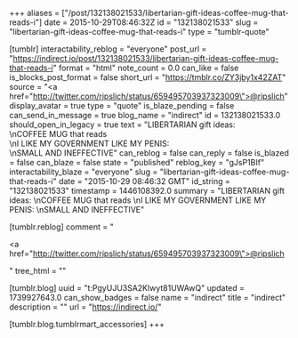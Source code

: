 +++
aliases = ["/post/132138021533/libertarian-gift-ideas-coffee-mug-that-reads-i"]
date = 2015-10-29T08:46:32Z
id = "132138021533"
slug = "libertarian-gift-ideas-coffee-mug-that-reads-i"
type = "tumblr-quote"

[tumblr]
interactability_reblog = "everyone"
post_url = "https://indirect.io/post/132138021533/libertarian-gift-ideas-coffee-mug-that-reads-i"
format = "html"
note_count = 0.0
can_like = false
is_blocks_post_format = false
short_url = "https://tmblr.co/ZY3jby1x42ZAT"
source = "<a href=\"http://twitter.com/ripslich/status/659495703937323009\">@ripslich</a>"
display_avatar = true
type = "quote"
is_blaze_pending = false
can_send_in_message = true
blog_name = "indirect"
id = 132138021533.0
should_open_in_legacy = true
text = "LIBERTARIAN gift ideas: <br/>\nCOFFEE MUG that reads<br/>\nI LIKE MY GOVERNMENT LIKE MY PENIS:<br/>\nSMALL AND INEFFECTIVE"
can_reblog = false
can_reply = false
is_blazed = false
can_blaze = false
state = "published"
reblog_key = "gJsP1BIf"
interactability_blaze = "everyone"
slug = "libertarian-gift-ideas-coffee-mug-that-reads-i"
date = "2015-10-29 08:46:32 GMT"
id_string = "132138021533"
timestamp = 1446108392.0
summary = "LIBERTARIAN gift ideas: \nCOFFEE MUG that reads \nI LIKE MY GOVERNMENT LIKE MY PENIS: \nSMALL AND INEFFECTIVE"

[tumblr.reblog]
comment = "<p><a href=\"http://twitter.com/ripslich/status/659495703937323009\">@ripslich</a></p>"
tree_html = ""

[tumblr.blog]
uuid = "t:PgyUJU3SA2Klwyt81UWAwQ"
updated = 1739927643.0
can_show_badges = false
name = "indirect"
title = "indirect"
description = ""
url = "https://indirect.io/"

[tumblr.blog.tumblrmart_accessories]
+++

